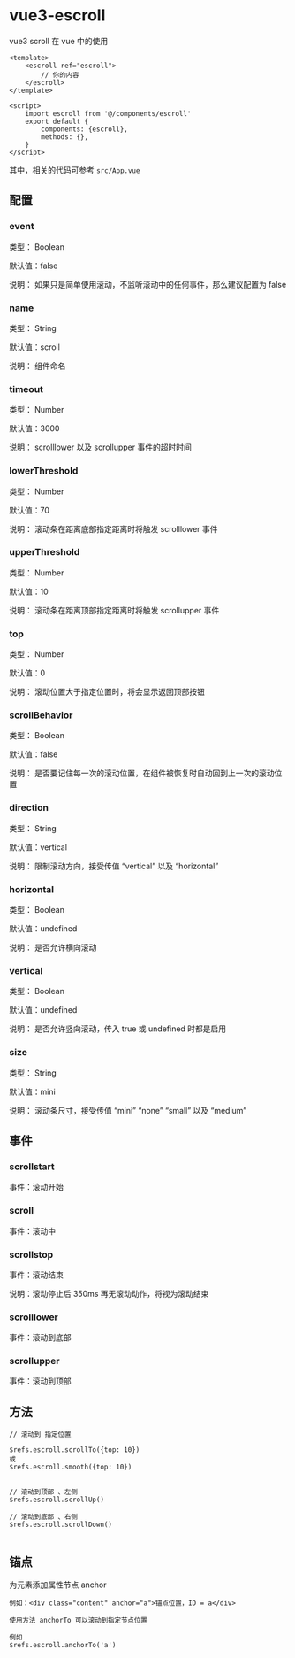 # vue3-escroll
vue3 scroll 在 vue 中的使用

```
<template>
    <escroll ref="escroll">
        // 你的内容
    </escroll>
</template>

<script>
    import escroll from '@/components/escroll'
    export default {
        components: {escroll},
        methods: {},
    }
</script>
```

其中，相关的代码可参考 `src/App.vue`


## 配置

### event

类型：  Boolean

默认值：false

说明：  如果只是简单使用滚动，不监听滚动中的任何事件，那么建议配置为 false



### name

类型：  String

默认值：scroll

说明：  组件命名


### timeout

类型：  Number

默认值：3000

说明：  scrolllower 以及 scrollupper 事件的超时时间


### lowerThreshold

类型：  Number

默认值：70

说明：  滚动条在距离底部指定距离时将触发 scrolllower 事件


### upperThreshold

类型：  Number

默认值：10

说明：  滚动条在距离顶部指定距离时将触发 scrollupper 事件


### top

类型：  Number

默认值：0

说明：  滚动位置大于指定位置时，将会显示返回顶部按钮


### scrollBehavior

类型：  Boolean

默认值：false

说明：  是否要记住每一次的滚动位置，在组件被恢复时自动回到上一次的滚动位置


### direction

类型：  String

默认值：vertical

说明：  限制滚动方向，接受传值 “vertical” 以及 “horizontal”


### horizontal

类型：  Boolean

默认值：undefined

说明：  是否允许横向滚动


### vertical

类型：  Boolean

默认值：undefined

说明：  是否允许竖向滚动，传入 true 或 undefined 时都是启用


### size

类型：  String

默认值：mini

说明：  滚动条尺寸，接受传值 “mini” “none” “small” 以及 “medium”



##  事件


### scrollstart

事件：滚动开始


### scroll

事件：滚动中


### scrollstop

事件：滚动结束

说明：滚动停止后 350ms 再无滚动动作，将视为滚动结束


### scrolllower

事件：滚动到底部


### scrollupper

事件：滚动到顶部



## 方法

```
// 滚动到 指定位置

$refs.escroll.scrollTo({top: 10})
或
$refs.escroll.smooth({top: 10})


// 滚动到顶部 、左侧
$refs.escroll.scrollUp()

// 滚动到底部 、右侧
$refs.escroll.scrollDown()


```


## 锚点

为元素添加属性节点 anchor

```
例如：<div class="content" anchor="a">锚点位置，ID = a</div>

使用方法 anchorTo 可以滚动到指定节点位置

例如
$refs.escroll.anchorTo('a')
```
